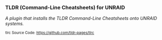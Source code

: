 ### TLDR (Command-Line Cheatsheets) for UNRAID

_A plugin that installs the TLDR Command-Line Cheatsheets onto UNRAID systems._

<sub>tlrc Source Code: https://github.com/tldr-pages/tlrc</sub>
